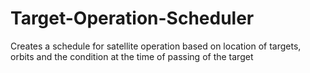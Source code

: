 # Target-Operation-Scheduler
Creates a schedule for satellite operation based on location of targets, orbits and the condition at the time of passing of the target

